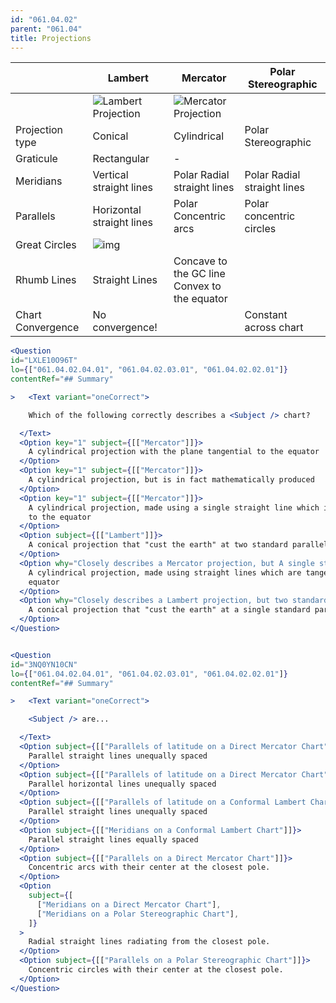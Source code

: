 ```yaml
---
id: "061.04.02"
parent: "061.04"
title: Projections
---
```


|                   | Lambert                                            | Mercator                                            | Polar Stereographic         |
| ----------------- | -------------------------------------------------- | --------------------------------------------------- | --------------------------- |
|                   | ![Lambert Projection](images/061.04.02.02-01.jpeg) | ![Mercator Projection](images/061.04.02.03-01.jpeg) |                             |
| Projection type   | Conical                                            | Cylindrical                                         | Polar Stereographic         |
| Graticule         | Rectangular                                        | -                                                   |                             |
| Meridians         | Vertical straight lines                            | Polar Radial straight lines                         | Polar Radial straight lines |
| Parallels         | Horizontal straight lines                          | Polar Concentric arcs                               | Polar concentric circles    |
| Great Circles     | ![img](ping)                                       |                                                     |                             |
| Rhumb Lines       | Straight Lines                                     | Concave to the GC line <br /> Convex to the equator |                             |
| Chart Convergence | No convergence!                                    |                                                     | Constant across chart       |

```jsx
<Question
id="LXLE10O96T"
lo={["061.04.02.04.01", "061.04.02.03.01", "061.04.02.02.01"]}
contentRef="## Summary"

>   <Text variant="oneCorrect">

    Which of the following correctly describes a <Subject /> chart?

  </Text>
  <Option key="1" subject={[["Mercator"]]}>
    A cylindrical projection with the plane tangential to the equator
  </Option>
  <Option key="1" subject={[["Mercator"]]}>
    A cylindrical projection, but is in fact mathematically produced
  </Option>
  <Option key="1" subject={[["Mercator"]]}>
    A cylindrical projection, made using a single straight line which is tangent
    to the equator
  </Option>
  <Option subject={[["Lambert"]]}>
    A conical projection that "cust the earth" at two standard parallels.
  </Option>
  <Option why="Closely describes a Mercator projection, but A single straight line is used, not multiple">
    A cylindrical projection, made using straight lines which are tangent to the
    equator
  </Option>
  <Option why="Closely describes a Lambert projection, but two standard parallels are cut, not one.">
    A conical projection that "cust the earth" at a single standard parallel.
  </Option>
</Question>


<Question
id="3NQ0YN10CN"
lo={["061.04.02.04.01", "061.04.02.03.01", "061.04.02.02.01"]}
contentRef="## Summary"

>   <Text variant="oneCorrect">

    <Subject /> are...

  </Text>
  <Option subject={[["Parallels of latitude on a Direct Mercator Chart"]]}>
    Parallel straight lines unequally spaced
  </Option>
  <Option subject={[["Parallels of latitude on a Direct Mercator Chart"]]}>
    Parallel horizontal lines unequally spaced
  </Option>
  <Option subject={[["Parallels of latitude on a Conformal Lambert Chart"]]}>
    Parallel straight lines unequally spaced
  </Option>
  <Option subject={[["Meridians on a Conformal Lambert Chart"]]}>
    Parallel straight lines equally spaced
  </Option>
  <Option subject={[["Parallels on a Direct Mercator Chart"]]}>
    Concentric arcs with their center at the closest pole.
  </Option>
  <Option
    subject={[
      ["Meridians on a Direct Mercator Chart"],
      ["Meridians on a Polar Stereographic Chart"],
    ]}
  >
    Radial straight lines radiating from the closest pole.
  </Option>
  <Option subject={[["Parallels on a Polar Stereographic Chart"]]}>
    Concentric circles with their center at the closest pole.
  </Option>
</Question>
```
